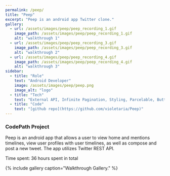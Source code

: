 ```yaml
---
permalink: /peep/
title: "Peep"
excerpt: "Peep is an android app Twitter clone."
gallery:
  - url: /assets/images/peep/peep_recording_1.gif
    image_path: /assets/images/peep/peep_recording_1.gif
    alt: "walkthrough 1"
  - url: /assets/images/peep/peep_recording_3.gif
    image_path: /assets/images/peep/peep_recording_3.gif
    alt: "walkthrough 2"
  - url: /assets/images/peep/peep_recording_4.gif
    image_path: /assets/images/peep/peep_recording_4.gif
    alt: "walkthrough 3"
sidebar:
  - title: "Role"
    text: "Android Developer"
    image: /assets/images/peep/peep.png
    image_alt: "logo"
  - title: "Tech"
    text: "External API, Infinite Pagination, Styling, Parcelable, Butterknife, OAuth, "
  - title: "Code"
    text: "[github repo](https://github.com/violetaria/Peep)"
---
```


### CodePath Project

Peep is an android app that allows a user to view home and mentions timelines, view user profiles with user timelines, as well as compose and post a new tweet. The app utilizes Twitter REST API.

Time spent: 36 hours spent in total

{% include gallery caption="Walkthrough Gallery." %}
